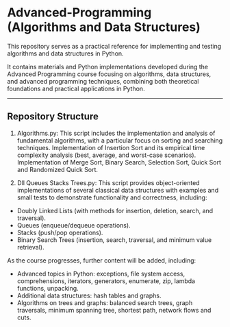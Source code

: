 # Advanced-Programming (Algorithms and Data Structures)
This repository serves as a practical reference for implementing and testing algorithms and data structures in Python.

It contains materials and Python implementations developed during the Advanced Programming course focusing on algorithms, data structures, and advanced programming techniques, combining both theoretical foundations and practical applications in Python.

---

## Repository Structure
1. Algorithms.py:
This script includes the implementation and analysis of fundamental algorithms, with a particular focus on sorting and searching techniques.
Implementation of Insertion Sort and its empirical time complexity analysis (best, average, and worst-case scenarios).
Implementation of Merge Sort, Binary Search, Selection Sort, Quick Sort and Randomized Quick Sort. 

2. Dll Queues Stacks Trees.py:
This script provides object-oriented implementations of several classical data structures with examples and small tests to demonstrate functionality and correctness, including:
- Doubly Linked Lists (with methods for insertion, deletion, search, and traversal).
- Queues (enqueue/dequeue operations).
- Stacks (push/pop operations).
- Binary Search Trees (insertion, search, traversal, and minimum value retrieval).

As the course progresses, further content will be added, including:
- Advanced topics in Python: exceptions, file system access, comprehensions, iterators, generators, enumerate, zip, lambda functions, unpacking.
- Additional data structures: hash tables and graphs.
- Algorithms on trees and graphs: balanced search trees, graph traversals, minimum spanning tree, shortest path, network flows and cuts.
